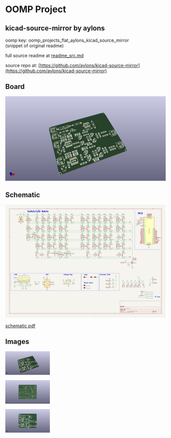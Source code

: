 # OOMP Project  
## kicad-source-mirror  by aylons  
  
oomp key: oomp_projects_flat_aylons_kicad_source_mirror  
(snippet of original readme)  
  
  
  full source readme at [readme_src.md](readme_src.md)  
  
source repo at: [https://github.com/aylons/kicad-source-mirror](https://github.com/aylons/kicad-source-mirror)  
## Board  
  
[![working_3d.png](working_3d_600.png)](working_3d.png)  
## Schematic  
  
[![working_schematic.png](working_schematic_600.png)](working_schematic.png)  
  
[schematic pdf](working_schematic.pdf)  
## Images  
  
[![working_3d.png](working_3d_140.png)](working_3d.png)  
  
[![working_3d_back.png](working_3d_back_140.png)](working_3d_back.png)  
  
[![working_3d_front.png](working_3d_front_140.png)](working_3d_front.png)  
